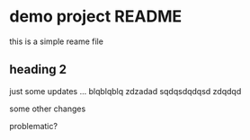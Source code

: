 
# demo project README

this is a simple reame file

## heading 2

just  some updates ... blqblqblq zdzadad sqdqsdqdqsd
zdqdqd

some other changes


problematic?